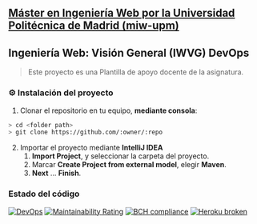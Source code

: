 ## [Máster en Ingeniería Web por la Universidad Politécnica de Madrid (miw-upm)](http://miw.etsisi.upm.es)
## Ingeniería Web: Visión General (IWVG) DevOps
> Este proyecto es una Plantilla de apoyo docente de la asignatura.

### :gear: Instalación del proyecto
1. Clonar el repositorio en tu equipo, **mediante consola**:
```sh
> cd <folder path>
> git clone https://github.com/:owner/:repo
```
2. Importar el proyecto mediante **IntelliJ IDEA**
   1. **Import Project**, y seleccionar la carpeta del proyecto.
   1. Marcar **Create Project from external model**, elegir **Maven**.
   1. **Next** … **Finish**.
### Estado del código
   
[![DevOps](https://github.com/karimbasly/devop_project/actions/workflows/test.yml/badge.svg)](https://github.com/karimbasly/devop_project/actions/workflows/test.yml)
[![Maintainability Rating](https://sonarcloud.io/api/project_badges/measure?project=karimbasly_devop_project&metric=sqale_rating)](https://sonarcloud.io/dashboard?id=karimbasly_devop_project)
[![BCH compliance](https://bettercodehub.com/edge/badge/karimbasly/devop_project?branch=develop)](https://bettercodehub.com/)
[![Heroku broken](https://devop-project.herokuapp.com/system/version-badge)](https://devop-project.herokuapp.com/swagger-ui.html)